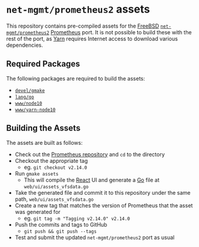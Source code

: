 # `net-mgmt/prometheus2` assets

This repository contains pre-compiled assets for the [FreeBSD]
[`net-mgmt/prometheus2`] [Prometheus] port.
It is not possible to build these with the rest of the port, as [Yarn] requires
Internet access to download various dependencies.

## Required Packages

The following packages are required to build the assets:

  - [`devel/gmake`]
  - [`lang/go`]
  - [`www/node10`]
  - [`www/yarn-node10`]

## Building the Assets

The assets are built as follows:

  - Check out the [Prometheus repository] and `cd` to the directory
  - Checkout the appropriate tag
    - eg. `git checkout v2.14.0`
  - Run `gmake assets`
    - This will compile the [React] UI and generate a [Go] file at
      `web/ui/assets_vfsdata.go`
  - Take the generated file and commit it to this repository under the same
    path, `web/ui/assets_vfsdata.go`
  - Create a new tag that matches the version of Prometheus that the asset was
    generated for
    - eg. `git tag -m "Tagging v2.14.0" v2.14.0`
  - Push the commits and tags to GitHub
    - `git push && git push --tags`
  - Test and submit the updated `net-mgmt/prometheus2` port as usual

<!-- document links -->
[`devel/gmake`]: https://www.freshports.org/devel/gmake
[`lang/go`]: https://www.freshports.org/lang/go
[`net-mgmt/prometheus2`]: https://github.com/freebsd/freebsd-ports/tree/master/net-mgmt/prometheus2
[`www/node10`]: https://www.freshports.org/www/node10
[`www/yarn-node10`]: https://www.freshports.org/www/yarn-node10
[FreeBSD]: https://www.freebsd.org/
[Go]: https://golang.org/
[Prometheus]: https://prometheus.io/
[Prometheus repository]: https://github.com/prometheus/prometheus
[React]: https://reactjs.org/
[Yarn]: https://yarnpkg.com/
